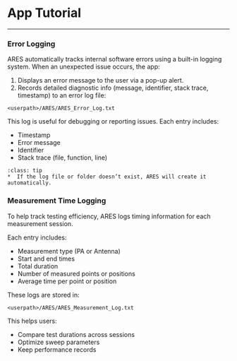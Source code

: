 # App Tutorial

-------------------

### Error Logging

ARES automatically tracks internal software errors using a built-in logging system. When an unexpected issue occurs, the app:

1) Displays an error message to the user via a pop-up alert.
2) Records detailed diagnostic info (message, identifier, stack trace, timestamp) to an error log file:

```none
<userpath>/ARES/ARES_Error_Log.txt
```

This log is useful for debugging or reporting issues. Each entry includes:

- Timestamp
- Error message
- Identifier
- Stack trace (file, function, line)

```{admonition} 
:class: tip
*  If the log file or folder doesn’t exist, ARES will create it automatically.
```

### Measurement Time Logging

To help track testing efficiency, ARES logs timing information for each measurement session.

Each entry includes:

- Measurement type (PA or Antenna)
- Start and end times
- Total duration
- Number of measured points or positions
- Average time per point or position

These logs are stored in:

```none
<userpath>/ARES/ARES_Measurement_Log.txt
```

This helps users:

- Compare test durations across sessions
- Optimize sweep parameters
- Keep performance records



